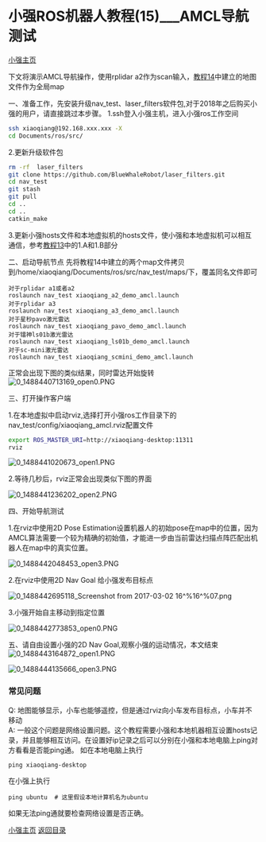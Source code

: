 # 小强ROS机器人教程(15)___AMCL导航测试<br>
[小强主页](https://www.bwbot.org/products/xiaoqiang-4-pro)

下文将演示AMCL导航操作，使用rplidar a2作为scan输入，[教程14](http://community.bwbot.org/topic/164/%E5%B0%8F%E5%BC%BAros%E6%9C%BA%E5%99%A8%E4%BA%BA%E6%95%99%E7%A8%8B-20-___%E5%8D%87%E7%BA%A7%E8%BD%AF%E4%BB%B6%E5%8C%85%E4%BB%A5%E6%94%AF%E6%8C%81%E5%B0%8F%E5%BC%BA%E6%89%8B%E6%9C%BA%E9%81%A5%E6%8E%A7app)中建立的地图文件作为全局map

一、准备工作，先安装升级nav_test、laser_filters软件包,对于2018年之后购买小强的用户，请直接跳过本步骤。
1.ssh登入小强主机，进入小强ros工作空间

```bash
ssh xiaoqiang@192.168.xxx.xxx -X
cd Documents/ros/src/
```

2.更新升级软件包

```bash
rm -rf  laser_filters
git clone https://github.com/BlueWhaleRobot/laser_filters.git
cd nav_test
git stash
git pull
cd ..
cd ..
catkin_make
```

3.更新小强hosts文件和本地虚拟机的hosts文件，使小强和本地虚拟机可以相互通信，参考[教程13](http://community.bwbot.org/topic/115/%E5%B0%8F%E5%BC%BAros%E6%9C%BA%E5%99%A8%E4%BA%BA%E6%95%99%E7%A8%8B-21-___%E5%9C%A8gmapping%E4%B8%8B%E4%BD%BF%E7%94%A8%E6%BF%80%E5%85%89%E9%9B%B7%E8%BE%BErplidar-a2%E8%BF%9B%E8%A1%8C%E5%BB%BA%E5%9B%BE)中的1.A和1.B部分

 二、启动导航节点
先将教程14中建立的两个map文件拷贝到/home/xiaoqiang/Documents/ros/src/nav_test/maps/下，覆盖同名文件即可
```
对于rplidar a1或者a2
roslaunch nav_test xiaoqiang_a2_demo_amcl.launch
对于rplidar a3
roslaunch nav_test xiaoqiang_a3_demo_amcl.launch
对于星秒pavo激光雷达
roslaunch nav_test xiaoqiang_pavo_demo_amcl.launch
对于镭神ls01b激光雷达
roslaunch nav_test xiaoqiang_ls01b_demo_amcl.launch
对于sc-mini激光雷达
roslaunch nav_test xiaoqiang_scmini_demo_amcl.launch
```
正常会出现下图的类似结果，同时雷达开始旋转
![0_1488440713169_open0.PNG](http://community.bwbot.org/uploads/files/1488440715430-open0-resized.png) 

三、打开操作客户端

1.在本地虚拟中启动rviz,选择打开小强ros工作目录下的nav_test/config/xiaoqiang_amcl.rviz配置文件

```bash
export ROS_MASTER_URI=http://xiaoqiang-desktop:11311
rviz
```
![0_1488441020673_open1.PNG](http://community.bwbot.org/uploads/files/1488441022778-open1-resized.png) 

2.等待几秒后，rviz正常会出现类似下图的界面

![0_1488441236202_open2.PNG](http://community.bwbot.org/uploads/files/1488441238301-open2-resized.png) 

四、开始导航测试

1.在rviz中使用2D Pose Estimation设置机器人的初始pose在map中的位置，因为AMCL算法需要一个较为精确的初始值，才能进一步由当前雷达扫描点阵匹配出机器人在map中的真实位置。

![0_1488442048453_open3.PNG](http://community.bwbot.org/uploads/files/1488442051345-open3-resized.png) 

2.在rviz中使用2D Nav Goal 给小强发布目标点

![0_1488442695118_Screenshot from 2017-03-02 16^%16^%07.png](http://community.bwbot.org/uploads/files/1488442697474-screenshot-from-2017-03-02-16-16-07-resized.png) 

3.小强开始自主移动到指定位置

![0_1488442773853_open0.PNG](http://community.bwbot.org/uploads/files/1488442775969-open0-resized.png) 

五、请自由设置小强的2D Nav Goal,观察小强的运动情况，本文结束
![0_1488443164872_open1.PNG](http://community.bwbot.org/uploads/files/1488443167303-open1-resized.png) 

![0_1488444135666_open3.PNG](http://community.bwbot.org/uploads/files/1488444137990-open3-resized.png)

### 常见问题

Q: 地图能够显示，小车也能够遥控，但是通过rviz向小车发布目标点，小车并不移动<br>A: 一般这个问题是网络设置问题。这个教程需要小强和本地机器相互设置hosts记录，并且能够相互访问。在设置好ip记录之后可以分别在小强和本地电脑上ping对方看看是否能ping通。
如在本地电脑上执行
```
ping xiaoqiang-desktop
```
在小强上执行
```
ping ubuntu  # 这里假设本地计算机名为ubuntu
```
如果无法ping通就要检查网络设置是否正确。


[小强主页](https://www.bwbot.org/products/xiaoqiang-4-pro)
[返回目录](https://community.bwbot.org/topic/110)

